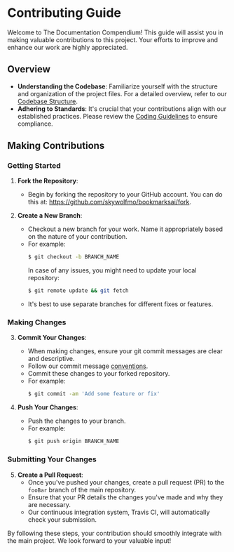 
# Contributing Guide

Welcome to The Documentation Compendium! This guide will assist you in making valuable contributions to this project. Your efforts to improve and enhance our work are highly appreciated.

## Overview

- **Understanding the Codebase**: Familiarize yourself with the structure and organization of the project files. For a detailed overview, refer to our [Codebase Structure](./CODEBASE_STRUCTURE.md).
- **Adhering to Standards**: It's crucial that your contributions align with our established practices. Please review the [Coding Guidelines](./CODING_GUIDELINES.md) to ensure compliance.

## Making Contributions

### Getting Started

1. **Fork the Repository**:
   - Begin by forking the repository to your GitHub account. You can do this at: <https://github.com/skywolfmo/bookmarksai/fork>.

2. **Create a New Branch**:
   - Checkout a new branch for your work. Name it appropriately based on the nature of your contribution.
   - For example:
     ```bash
     $ git checkout -b BRANCH_NAME
     ```
     In case of any issues, you might need to update your local repository:
     ```bash
     $ git remote update && git fetch
     ```
   - It's best to use separate branches for different fixes or features.

### Making Changes

3. **Commit Your Changes**:
   - When making changes, ensure your git commit messages are clear and descriptive.
   - Follow our commit message [conventions](https://gist.github.com/robertpainsi/b632364184e70900af4ab688decf6f53#file-commit-message-guidelines-md).
   - Commit these changes to your forked repository.
   - For example:
     ```bash
     $ git commit -am 'Add some feature or fix'
     ```

4. **Push Your Changes**:
   - Push the changes to your branch.
   - For example:
     ```bash
     $ git push origin BRANCH_NAME
     ```

### Submitting Your Changes

5. **Create a Pull Request**:
   - Once you've pushed your changes, create a pull request (PR) to the `fooBar` branch of the main repository.
   - Ensure that your PR details the changes you've made and why they are necessary.
   - Our continuous integration system, Travis CI, will automatically check your submission.

By following these steps, your contribution should smoothly integrate with the main project. We look forward to your valuable input!
